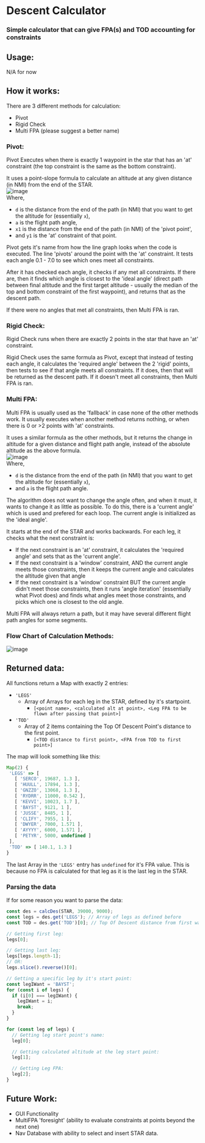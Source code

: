 # Descent Calculator
### Simple calculator that can give FPA(s) and TOD accounting for constraints

## Usage:

N/A for now

## How it works:

There are 3 different methods for calculation:

* Pivot
* Rigid Check
* Multi FPA (please suggest a better name)

### Pivot:
Pivot Executes when there is exactly 1 waypoint in the star that has an 'at' constraint (the top constraint is the same as the bottom constraint).

It uses a point-slope formula to calculate an altitude at any given distance (in NMI) from the end of the STAR.\
![image](https://user-images.githubusercontent.com/93292288/150710306-c7747df4-7de7-4a95-b1d9-18c6f9d3ea26.png)\
Where,
 * `d` is the distance from the end of the path (in NMI) that you want to get the altitude for (essentially `x`),
 * `a` is the flight path angle,
 * `x1` is the distance from the end of the path (in NMI) of the 'pivot point',
 * and `y1` is the 'at' constraint of that point.

Pivot gets it's name from how the line graph looks when the code is executed. The line 'pivots' around the point with the 'at' constraint. It tests each angle 0.1 - 7.0 to see which ones meet all constraints.

After it has checked each angle, it checks if any met all constraints. If there are, then it finds which angle is closest to the 'ideal angle' (direct path between final altitude and the first target altitude - usually the median of the top and bottom constraint of the first waypoint), and returns that as the descent path.

If there were no angles that met all constraints, then Multi FPA is ran.

### Rigid Check:
Rigid Check runs when there are exactly 2 points in the star that have an 'at' constraint.

Rigid Check uses the same formula as Pivot, except that instead of testing each angle, it calculates the 'required angle' between the 2 'rigid' points, then tests to see if that angle meets all constraints. If it does, then that will be returned as the descent path. If it doesn't meet all constraints, then Multi FPA is ran.

### Multi FPA:
Multi FPA is usually used as the 'fallback' in case none of the other methods work. It usually executes when another method returns nothing, or when there is 0 or >2 points with 'at' constraints.

It uses a similar formula as the other methods, but it returns the change in altitude for a given distance and flight path angle, instead of the absolute altitude as the above formula.\
![image](https://user-images.githubusercontent.com/93292288/150712516-d1fab250-23da-45a3-8fe4-e71560c4ec46.png)\
Where,
 * `d` is the distance from the end of the path (in NMI) that you want to get the altitude for (essentially `x`),
 * and `a` is the flight path angle.

The algorithm does not want to change the angle often, and when it must, it wants to change it as little as possible. To do this, there is a 'current angle' which is used and prefered for each loop. The current angle is initialized as the 'ideal angle'.

It starts at the end of the STAR and works backwards. For each leg, it checks what the next constraint is:

 - If the next constraint is an 'at' constraint, it calculates the 'required angle' and sets that as the 'current angle'.
 - If the next constraint is a 'window' constraint, AND the current angle meets those constraints, then it keeps the current angle and calculates the altitude given that angle
 - If the next constraint is a 'window' constraint BUT the current angle didn't meet those constraints, then it runs 'angle iteration' (essentially what Pivot does) and finds what angles meet those constraints, and picks which one is closest to the old angle.
 
 Multi FPA will always return a path, but it may have several different flight path angles for some segments.
 
 ### Flow Chart of Calculation Methods:
 ![image](https://user-images.githubusercontent.com/93292288/150719731-27551302-3ca7-4511-96a5-01d7d3597d36.png)

 
 ## Returned data:
 All functions return a Map with exactly 2 entries:
 * `'LEGS'`
   * Array of Arrays for each leg in the STAR, defined by it's startpoint.
     * `[<point name>, <calculated alt at point>, <Leg FPA to be flown after passing that point>]`
 * `'TOD'`
   * Array of 2 items containing the Top Of Descent Point's distance to the first point.
     * `[<TOD distance to first point>, <FPA from TOD to first point>]`
 
 The map will look something like this: 
 ```ts
 Map(2) {
  'LEGS' => [
    [ 'SERCO', 19687, 1.3 ],
    [ 'HUULL', 17894, 1.3 ],
    [ 'GNZZO', 13068, 1.3 ],
    [ 'RYDRR', 11000, 0.542 ],
    [ 'KEVVI', 10023, 1.7 ],
    [ 'BAYST', 9121, 1 ],
    [ 'JUSSE', 8485, 1 ],
    [ 'CLIFY', 7955, 1 ],
    [ 'DWYER', 7000, 1.571 ],
    [ 'AYYYY', 6000, 1.571 ],
    [ 'PETYR', 5000, undefined ]
  ],
  'TOD' => [ 140.1, 1.3 ]
}
```
The last Array in the `'LEGS'` entry has `undefined` for it's FPA value. This is because no FPA is calculated for that leg as it is the last leg in the STAR. 

### Parsing the data
If for some reason you want to parse the data:
```ts
const des = calcDes(STAR, 39000, 9000);
const legs = des.get('LEGS'); // Array of legs as defined before
const TOD = des.get('TOD')[0]; // Top Of Descent distance from first waypoint

// Getting first leg:
legs[0];

// Getting last leg:
legs[legs.length-1];
// OR:
legs.slice().reverse()[0];

// Getting a specific leg by it's start point:
const legIWant = 'BAYST';
for (const i of legs) {
  if (i[0] === legIWant) {
    legIWant = i;
    break;
  }
}

for (const leg of legs) {
  // Getting leg start point's name:
  leg[0];

  // Getting calculated altitude at the leg start point:
  leg[1];

  // Getting Leg FPA:
  leg[2];
}

```

## Future Work:
 * GUI Functionality
 * MultiFPA 'foresight' (ability to evaluate constraints at points beyond the next one)
 * Nav Database with ability to select and insert STAR data.
 